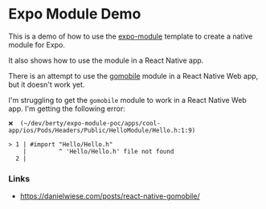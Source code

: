 # Expo Module Demo

This is a demo of how to use the [expo-module](https://docs.expo.dev/modules/get-started) template to create a native module for Expo.

It also shows how to use the module in a React Native app.

There is an attempt to use the [gomobile](packages/hello-module/) module in a React Native Web app, but it doesn't work yet.

I'm struggling to get the `gomobile` module to work in a React Native Web app. I'm getting the following error:

```
❌  (~/dev/berty/expo-module-poc/apps/cool-app/ios/Pods/Headers/Public/HelloModule/Hello.h:1:9)

> 1 | #import "Hello/Hello.h"
    |         ^ 'Hello/Hello.h' file not found
  2 |
```

### Links

- https://danielwiese.com/posts/react-native-gomobile/

